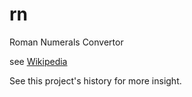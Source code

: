 rn
==

Roman Numerals Convertor

see [Wikipedia](http://en.wikipedia.org/wiki/Roman_numerals#Reading_Roman_numerals)

See this project's history for more insight.

